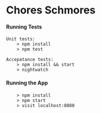# Chores Schmores

#### Running Tests #####
```
Unit tests:
	> npm install
	> npm test

Accepatance tests:
	> npm install && start
	> nightwatch
```

#### Running the App #####
```
	> npm install
	> npm start
	> visit localhost:8080
```
